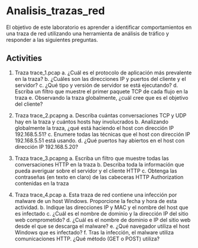 # Analisis_trazas_red
El objetivo de este laboratorio es aprender a identificar comportamientos en una traza de red
utilizando una herramienta de análisis de tráfico y responder a las siguientes preguntas.
## Activities
1. Traza trace_1.pcap
a. ¿Cuál es el protocolo de aplicación más prevalente en la traza?
b. ¿Cuáles son las direcciones IP y puertos del cliente y el servidor?
c. ¿Qué tipo y versión de servidor se está ejecutando?
d. Escriba un filtro que muestre el primer paquete TCP de cada flujo en la traza
e. Observando la traza globalmente, ¿cuál cree que es el objetivo del cliente?
2. Traza trace_2.pcapng
a. Describa cuántas conversaciones TCP y UDP hay en la traza y cuántos hosts
hay involucrados
b. Analizando globalmente la traza, ¿qué está haciendo el host con dirección IP
192.168.5.51?
c. Enumere todas las técnicas que el host con dirección IP 192.168.5.51 está
usando.
d. ¿Qué puertos hay abiertos en el host con dirección IP 192.168.5.20?
3. Traza trace_3.pcapng
a. Escriba un filtro que muestre todas las conversaciones HTTP en la traza
b. Describa toda la información que pueda averiguar sobre el servidor y el cliente
HTTP
c. Obtenga las contraseñas (en texto en claro) de las cabeceras HTTP
Authorization contenidas en la traza

4. Traza trace_4.pcap
a. Esta traza de red contiene una infección por malware de un host Windows.
Proporcione la fecha y hora de esta actividad.
b. Indique las direcciones IP y MAC y el nombre del host que es infectado
c. ¿Cuál es el nombre de dominio y la dirección IP del sitio web comprometido?
d. ¿Cuál es el nombre de dominio e IP del sitio web desde el que se descarga el
malware?
e. ¿Qué navegador utiliza el host Windows que es infectado?
f. Tras la infección, el malware utiliza comunicaciones HTTP. ¿Qué método (GET o
POST) utiliza?
